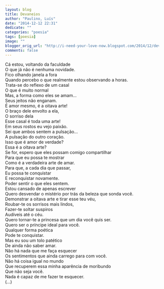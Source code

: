 ```yaml
---
layout: blog
title: Devaneios
author: "Paulino, Luís"
date: "2014-12-12 22:31"
dedicate: ""
categories: "poesia"
tags: [poesia]
image: ""
blogger_orig_url: "http://i-need-your-love-now.blogspot.com/2014/12/devaneios.html"
comments: false
---
```


Cá estou, voltando da faculdade\
O que já não é nenhuma novidade.\
Fico olhando janela a fora\
Quando percebo o que realmente estou observando a horas.\
Trata-se do reflexo de um casal\
O que é muito normal\
Mas, a forma como eles se amam...\
Seus jeitos não enganam.\
É amor mesmo, é a oitava arte!\
O braço dele envolto a ela,\
O sorriso dela\
Esse casal é toda uma arte!\
Em seus rostos eu vejo paixão.\
Sei que ambos sentem a pulsação...\
A pulsação do outro coração.\
Isso que é amor de verdade?\
Essa é a oitava arte?\
Se for, espero que eles possam comigo compartilhar\
Para que eu possa te mostrar\
Como é a verdadeira arte de amar.\
Para que, a cada dia que passar,\
Eu possa te conquistar\
E reconquistar novamente.\
Poder sentir o que eles sentem.\
Estou cansado de apenas escrever\
Quero desvendar o mistério por trás da beleza que sonda você.\
Demonstrar a oitava arte e tirar esse teu véu,\
Roubar-te os sorrisos mais lindos,\
Fazer-te soltar suspiros\
Audíveis até o céu.\
Quero tornar-te a princesa que um dia você quis ser.\
Quero ser o príncipe ideal para você.\
Qualquer forma poética\
Pode te conquistar.\
Mas eu sou um tolo patético\
De ainda não saber amar.\
Não há nada que me faça esquecer\
Os sentimentos que ainda carrego para com você.\
Não há coisa igual no mundo\
Que recuperem essa minha aparência de moribundo\
Que não seja você.\
Nada é capaz de me fazer te esquecer.\
(...)

